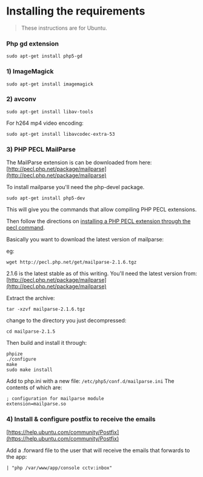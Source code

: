 Installing the requirements
===========================

>These instructions are for Ubuntu.

### Php gd extension
```
sudo apt-get install php5-gd
```

### 1) ImageMagick
```
sudo apt-get install imagemagick
```

### 2) avconv
```
sudo apt-get install libav-tools
```

For h264 mp4 video encoding:
```
sudo apt-get install libavcodec-extra-53
```

### 3) PHP PECL MailParse

The MailParse extension is can be downloaded from here: [http://pecl.php.net/package/mailparse](http://pecl.php.net/package/mailparse)

To install mailparse you'll need the php-devel package.
```
sudo apt-get install php5-dev
```
This will give you the commands that allow compiling PHP PECL extensions.

Then follow the directions on [installing a PHP PECL extension through the pecl command](http://php.net/manual/en/install.pecl.phpize.php).

Basically you want to download the latest version of mailparse:

eg:
```
wget http://pecl.php.net/get/mailparse-2.1.6.tgz
```
2.1.6 is the latest stable as of this writing. You'll need the latest version from: [http://pecl.php.net/package/mailparse](http://pecl.php.net/package/mailparse)

Extract the archive:
```
tar -xzvf mailparse-2.1.6.tgz
```
change to the directory you just decompressed:
```
cd mailparse-2.1.5
```
Then build and install it through:
```
phpize
./configure
make
sudo make install
```
Add to php.ini with a new file: ``/etc/php5/conf.d/mailparse.ini``
The contents of which are:
```
; configuration for mailparse module
extension=mailparse.so
```

### 4) Install & configure postfix to receive the emails

[https://help.ubuntu.com/community/Postfix](https://help.ubuntu.com/community/Postfix)

Add a .forward file to the user that will receive the emails that forwards to the app:
```
| "php /var/www/app/console cctv:inbox"
```


